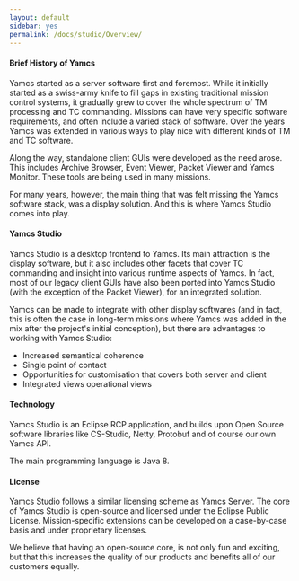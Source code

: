 ```yaml
---
layout: default
sidebar: yes
permalink: /docs/studio/Overview/
---
```


#### Brief History of Yamcs
Yamcs started as a server software first and foremost. While it initially started as a swiss-army knife to fill gaps in existing traditional mission control systems, it gradually grew to cover the whole spectrum of TM processing and TC commanding. Missions can have very specific software requirements, and often include a varied stack of software. Over the years Yamcs was extended in various ways to play nice with different kinds of TM and TC software.

Along the way, standalone client GUIs were developed as the need arose. This includes Archive Browser, Event Viewer, Packet Viewer and Yamcs Monitor. These tools are being used in many missions.

For many years, however, the main thing that was felt missing the Yamcs software stack, was a display solution. And this is where Yamcs Studio comes into play.

#### Yamcs Studio
Yamcs Studio is a desktop frontend to Yamcs. Its main attraction is the display software, but it also includes other facets that cover TC commanding and insight into various runtime aspects of Yamcs. In fact, most of our legacy client GUIs have also been ported into Yamcs Studio (with the exception of the Packet Viewer), for an integrated solution.

Yamcs can be made to integrate with other display softwares (and in fact, this is often the case in long-term missions where Yamcs was added in the mix after the project's initial conception), but there are advantages to working with Yamcs Studio:

* Increased semantical coherence
* Single point of contact
* Opportunities for customisation that covers both server and client
* Integrated views operational views

#### Technology
Yamcs Studio is an Eclipse RCP application, and builds upon Open Source software libraries like CS-Studio, Netty, Protobuf and of course our own Yamcs API.

The main programming language is Java 8.

#### License
Yamcs Studio follows a similar licensing scheme as Yamcs Server. The core of Yamcs Studio is open-source and licensed under the Eclipse Public License. Mission-specific extensions can be developed on a case-by-case basis and under proprietary licenses.

We believe that having an open-source core, is not only fun and exciting, but that this increases the quality of our products and benefits all of our customers equally.
